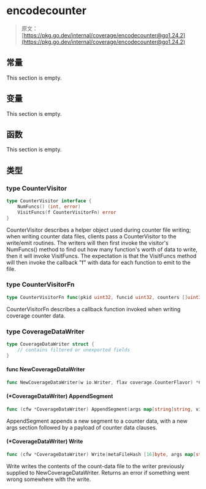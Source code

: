 # encodecounter

> 原文：[https://pkg.go.dev/internal/coverage/encodecounter@go1.24.2](https://pkg.go.dev/internal/coverage/encodecounter@go1.24.2)








  

## 常量 

This section is empty.

## 变量

This section is empty.

## 函数

This section is empty.

## 类型

### type CounterVisitor 

``` go
type CounterVisitor interface {
	NumFuncs() (int, error)
	VisitFuncs(f CounterVisitorFn) error
}
```

CounterVisitor describes a helper object used during counter file writing; when writing counter data files, clients pass a CounterVisitor to the write/emit routines. The writers will then first invoke the visitor's NumFuncs() method to find out how many function's worth of data to write, then it will invoke VisitFuncs. The expectation is that the VisitFuncs method will then invoke the callback "f" with data for each function to emit to the file.

### type CounterVisitorFn 

``` go
type CounterVisitorFn func(pkid uint32, funcid uint32, counters []uint32) error
```

CounterVisitorFn describes a callback function invoked when writing coverage counter data.

### type CoverageDataWriter 

``` go
type CoverageDataWriter struct {
	// contains filtered or unexported fields
}
```

#### func NewCoverageDataWriter 

``` go
func NewCoverageDataWriter(w io.Writer, flav coverage.CounterFlavor) *CoverageDataWriter
```

#### (*CoverageDataWriter) AppendSegment 

``` go
func (cfw *CoverageDataWriter) AppendSegment(args map[string]string, visitor CounterVisitor) error
```

AppendSegment appends a new segment to a counter data, with a new args section followed by a payload of counter data clauses.

#### (*CoverageDataWriter) Write 

``` go
func (cfw *CoverageDataWriter) Write(metaFileHash [16]byte, args map[string]string, visitor CounterVisitor) error
```

Write writes the contents of the count-data file to the writer previously supplied to NewCoverageDataWriter. Returns an error if something went wrong somewhere with the write.